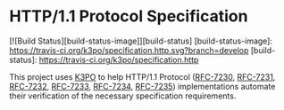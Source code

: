 # HTTP/1.1 Protocol Specification
[![Build Status][build-status-image]][build-status]
[build-status-image]: https://travis-ci.org/k3po/specification.http.svg?branch=develop
[build-status]: https://travis-ci.org/k3po/specification.http

This project uses [K3PO](http://github.com/k3po/k3po) to help HTTP/1.1 Protocol 
([RFC-7230](https://tools.ietf.org/html/rfc7230), [RFC-7231](https://tools.ietf.org/html/rfc7231), [RFC-7232](https://tools.ietf.org/html/rfc7232), [RFC-7233](https://tools.ietf.org/html/rfc7233), [RFC-7234](https://tools.ietf.org/html/rfc7234), [RFC-7235](https://tools.ietf.org/html/rfc7235)) implementations automate their verification of the necessary specification requirements.
